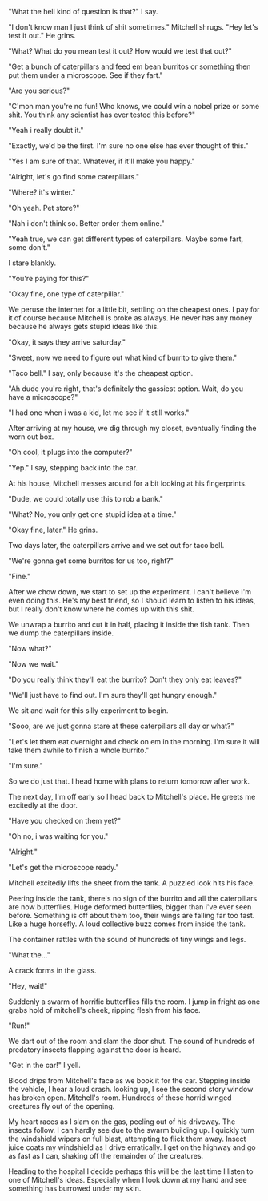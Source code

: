 "What the hell kind of question is that?" I say.

"I don't know man I just think of shit sometimes." Mitchell shrugs. "Hey let's test it out." He grins.

"What? What do you mean test it out? How would we test that out?"

"Get a bunch of caterpillars and feed em bean burritos or something then put them under a microscope. See if they fart."

"Are you serious?"

"C'mon man you're no fun! Who knows, we could win a nobel prize or some shit. You think any scientist has ever tested this before?"

"Yeah i really doubt it."

"Exactly, we'd be the first. I'm sure no one else has ever thought of this."

"Yes I am sure of that. Whatever, if it'll make you happy."

"Alright, let's go find some caterpillars."

"Where? it's winter."

"Oh yeah. Pet store?"

"Nah i don't think so. Better order them online."

"Yeah true, we can get different types of caterpillars. Maybe some fart, some don't."

I stare blankly. 

"You're paying for this?"

"Okay fine, one type of caterpillar."

We peruse the internet for a little bit, settling on the cheapest ones. I pay for it of course because Mitchell is broke as always. He never has any money because he always gets stupid ideas like this.

"Okay, it says they arrive saturday."

"Sweet, now we need to figure out what kind of burrito to give them."

"Taco bell." I say, only because it's the cheapest option.

"Ah dude you're right, that's definitely the gassiest option. Wait, do you have a microscope?"

"I had one when i was a kid, let me see if it still works."

After arriving at my house, we dig through my closet, eventually finding the worn out box.

"Oh cool, it plugs into the computer?"

"Yep." I say, stepping back into the car.

At his house, Mitchell messes around for a bit looking at his fingerprints.

"Dude, we could totally use this to rob a bank."

"What? No, you only get one stupid idea at a time."

"Okay fine, later." He grins.

Two days later, the caterpillars arrive and we set out for taco bell.

"We're gonna get some burritos for us too, right?"

"Fine."

After we chow down, we start to set up the experiment. I can't believe i'm even doing this. He's my best friend, so I should learn to listen to his ideas, but I really don't know where he comes up with this shit.

We unwrap a burrito and cut it in half, placing it inside the fish tank. Then we dump the caterpillars inside.

"Now what?"

"Now we wait."

"Do you really think they'll eat the burrito? Don't they only eat leaves?"

"We'll just have to find out. I'm sure they'll get hungry enough."

We sit and wait for this silly experiment to begin.

"Sooo, are we just gonna stare at these caterpillars all day or what?"

"Let's let them eat overnight and check on em in the morning. I'm sure it will take them awhile to finish a whole burrito."

"I'm sure."

So we do just that. I head home with plans to return tomorrow after work.

The next day, I'm off early so I head back to Mitchell's place. He greets me excitedly at the door.

"Have you checked on them yet?"

"Oh no, i was waiting for you."

"Alright."

"Let's get the microscope ready."

Mitchell excitedly lifts the sheet from the tank. A puzzled look hits his face.

Peering inside the tank, there's no sign of the burrito and all the caterpillars are now butterflies. Huge deformed butterflies, bigger than i've ever seen before. Something is off about them too, their wings are falling far too fast. Like a huge horsefly. A loud collective buzz comes from inside the tank.

The container rattles with the sound of hundreds of tiny wings and legs.

"What the..."

A crack forms in the glass.

"Hey, wait!"

Suddenly a swarm of horrific butterflies fills the room. I jump in fright as one grabs hold of mitchell's cheek, ripping flesh from his face.

"Run!"

We dart out of the room and slam the door shut. The sound of hundreds of predatory insects flapping against the door is heard.

"Get in the car!" I yell.

Blood drips from Mitchell's face as we book it for the car. Stepping inside the vehicle, I hear a loud crash. looking up, I see the second story window has broken open. Mitchell's room. Hundreds of these horrid winged creatures fly out of the opening.

My heart races as I slam on the gas, peeling out of his driveway. The insects follow. I can hardly see due to the swarm building up. I quickly turn the windshield wipers on full blast, attempting to flick them away. Insect juice coats my windshield as I drive erratically. I get on the highway and go as fast as I can, shaking off the remainder of the creatures. 

Heading to the hospital I decide perhaps this will be the last time I listen to one of Mitchell's ideas. Especially when I look down at my hand and see something has burrowed under my skin.